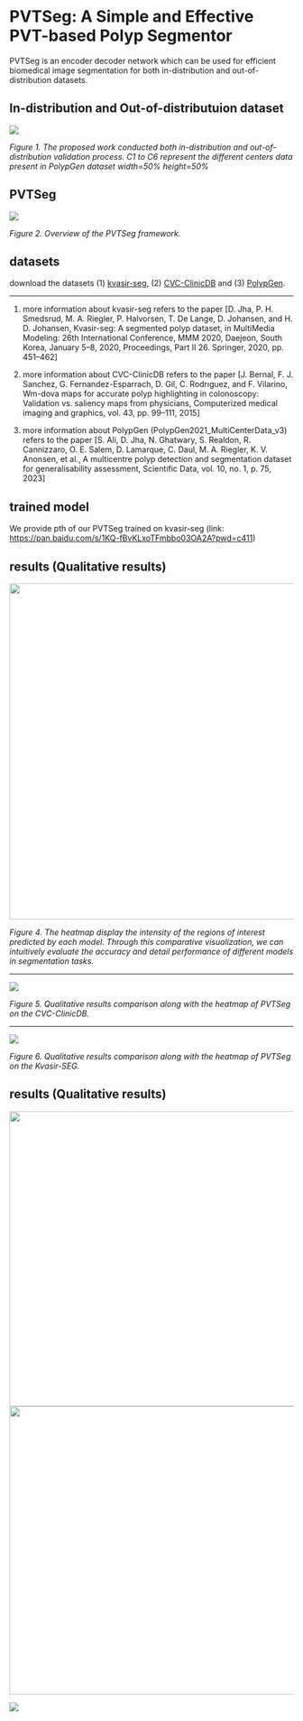 # PVTSeg: A Simple and  Effective PVT-based Polyp Segmentor

PVTSeg is an encoder decoder network which can be used for efficient biomedical image segmentation for both in-distribution and out-of-distribution datasets.

## In-distribution and Out-of-distributuion dataset

![](./results/PVTSeg_In_Out.png)

*Figure 1. The proposed work conducted both in-distribution and out-of-distribution validation process. C1 to C6 represent the different centers data present in PolypGen dataset width=50% height=50%*

## PVTSeg

![](./results/PVTSeg.png)

*Figure 2. Overview of the PVTSeg framework.*

## datasets

download the datasets (1) [kvasir-seg](https://pan.baidu.com/s/1lDjPQnuJxmUi5TPcc2GFCg?pwd=q9jm ), (2) [CVC-ClinicDB](https://pan.baidu.com/s/1Y-N0-6knQu8st8hJIvqSNg?pwd=fhov ) and (3) [PolypGen](https://pan.baidu.com/s/1JCGqy1Kq_J6aoo5289P7aA?pwd=aukk ). 

---

1. more information about kvasir-seg refers to the paper [D. Jha, P. H. Smedsrud, M. A. Riegler, P. Halvorsen, T. De Lange,  D. Johansen, and H. D. Johansen, Kvasir-seg: A segmented polyp  dataset, in MultiMedia Modeling: 26th International Conference, MMM  2020, Daejeon, South Korea, January 5–8, 2020, Proceedings, Part II  26. Springer, 2020, pp. 451–462]

2. more information about CVC-ClinicDB refers to the paper [J. Bernal, F. J. Sanchez, G. Fernandez-Esparrach, D. Gil, C. Rodrıguez, and F. Vilarino, Wm-dova maps for accurate polyp highlighting in  colonoscopy: Validation vs. saliency maps from physicians, Computerized medical imaging and graphics, vol. 43, pp. 99–111, 2015]

3. more information about PolypGen (PolypGen2021_MultiCenterData_v3) refers to the paper [S. Ali, D. Jha, N. Ghatwary, S. Realdon, R. Cannizzaro, O. E. Salem,  D. Lamarque, C. Daul, M. A. Riegler, K. V. Anonsen, et al., A multicentre polyp detection and segmentation dataset for generalisability  assessment, Scientific Data, vol. 10, no. 1, p. 75, 2023]

## trained model

We provide pth of our PVTSeg trained on kvasir-seg
(link: https://pan.baidu.com/s/1KQ-fBvKLxoTFmbbo03OA2A?pwd=c411)

## results (Qualitative results)

<img title="" src="./results/polyp1.png" alt="" width="596">

*Figure 4. The heatmap display the intensity of the regions of interest predicted by each model. Through this comparative visualization, we can intuitively evaluate the accuracy and detail performance of different models in segmentation tasks.*

---

![](./results/polyp2.png)

*Figure 5. Qualitative results comparison along with the heatmap of PVTSeg on the CVC-ClinicDB.*

---

![](./results/polyp3.png)

*Figure 6. Qualitative results comparison along with the heatmap  of PVTSeg on the Kvasir-SEG.*

## results (Qualitative results)

<img title="" src="./results/PVTSeg-result1.png" alt="" width="523">

<img title="" src="./results/PVTSeg-result2.png" alt="" data-align="inline" width="511">

![](./results/PVTSeg-result3.png)

# 
